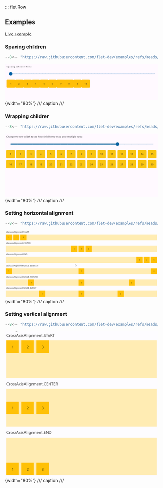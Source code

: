 ::: flet.Row

## Examples

[Live example](https://flet-controls-gallery.fly.dev/layout/row)

### Spacing children

```python
--8<-- "https://raw.githubusercontent.com/flet-dev/examples/refs/heads/v1-docs/python/controls/row/spacing.py"
```

![spacing](https://raw.githubusercontent.com/flet-dev/examples/v1-docs/python/controls/row/media/spacing.gif){width="80%"}
/// caption
///


### Wrapping children

```python
--8<-- "https://raw.githubusercontent.com/flet-dev/examples/refs/heads/v1-docs/python/controls/row/wrap.py"
```

![wrap](https://raw.githubusercontent.com/flet-dev/examples/v1-docs/python/controls/row/media/wrap.gif){width="80%"}
/// caption
///


### Setting horizontal alignment

```python
--8<-- "https://raw.githubusercontent.com/flet-dev/examples/refs/heads/v1-docs/python/controls/row/alignment.py"
```

![alignment](https://raw.githubusercontent.com/flet-dev/examples/v1-docs/python/controls/row/media/alignment.png){width="80%"}
/// caption
///

### Setting vertical alignment

```python
--8<-- "https://raw.githubusercontent.com/flet-dev/examples/refs/heads/v1-docs/python/controls/row/vertical-alignment.py"
```

![vertical-alignment](https://raw.githubusercontent.com/flet-dev/examples/v1-docs/python/controls/row/media/vertical-alignment.png){width="80%"}
/// caption
///
